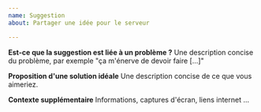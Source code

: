 ```yaml
---
name: Suggestion
about: Partager une idée pour le serveur

---
```


**Est-ce que la suggestion est liée à un problème ?**
Une description concise du problème, par exemple "ça m'énerve de devoir faire [...]"

**Proposition d'une solution idéale**
Une description concise de ce que vous aimeriez.

**Contexte supplémentaire**
Informations, captures d'écran, liens internet ...
